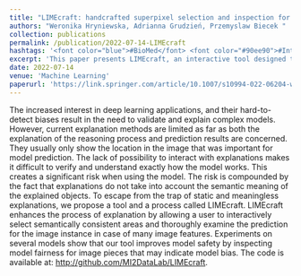 ```yaml
---
title: "LIMEcraft: handcrafted superpixel selection and inspection for Visual eXplanations"
authors: "Weronika Hryniewska, Adrianna Grudzień, Przemyslaw Biecek "
collection: publications
permalink: /publication/2022-07-14-LIMEcraft
hashtags: '<font color="blue">#BioMed</font> <font color="#90ee90">#Interactive-XAI</font>'
excerpt: 'This paper presents LIMEcraft, an interactive tool designed to improve the interpretability and safety of deep learning models by enabling users to select and examine semantically meaningful image regions during explanation. By going beyond static saliency maps, LIMEcraft enhances bias detection and model fairness assessment, offering a more thorough understanding of image-based predictions.'
date: 2022-07-14
venue: 'Machine Learning'
paperurl: 'https://link.springer.com/article/10.1007/s10994-022-06204-w'
---
```


The increased interest in deep learning applications, and their hard-to-detect biases result in the need to validate and explain complex models. However, current explanation methods are limited as far as both the explanation of the reasoning process and prediction results are concerned. They usually only show the location in the image that was important for model prediction. The lack of possibility to interact with explanations makes it difficult to verify and understand exactly how the model works. This creates a significant risk when using the model. The risk is compounded by the fact that explanations do not take into account the semantic meaning of the explained objects. To escape from the trap of static and meaningless explanations, we propose a tool and a process called LIMEcraft. LIMEcraft enhances the process of explanation by allowing a user to interactively select semantically consistent areas and thoroughly examine the prediction for the image instance in case of many image features. Experiments on several models show that our tool improves model safety by inspecting model fairness for image pieces that may indicate model bias. The code is available at: http://github.com/MI2DataLab/LIMEcraft.
